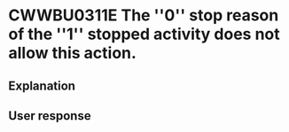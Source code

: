 # CWWBU0311E The ''0'' stop reason of the ''1'' stopped activity does not allow this action.

## Explanation

## User response